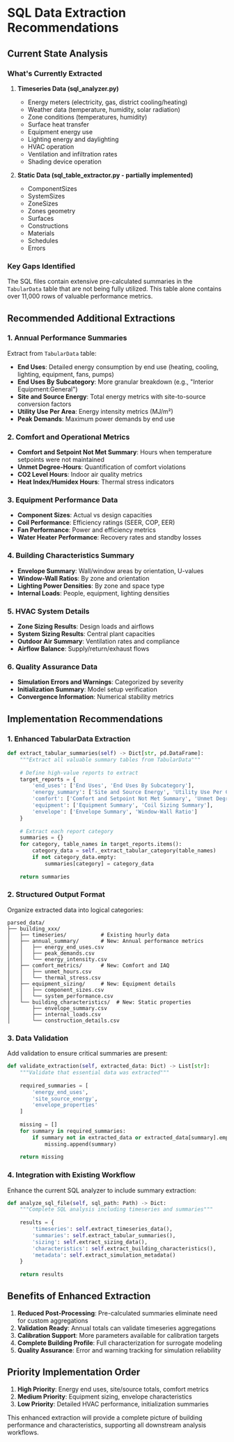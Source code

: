 # SQL Data Extraction Recommendations

## Current State Analysis

### What's Currently Extracted

1. **Timeseries Data (sql_analyzer.py)**
   - Energy meters (electricity, gas, district cooling/heating)
   - Weather data (temperature, humidity, solar radiation)
   - Zone conditions (temperatures, humidity)
   - Surface heat transfer
   - Equipment energy use
   - Lighting energy and daylighting
   - HVAC operation
   - Ventilation and infiltration rates
   - Shading device operation

2. **Static Data (sql_table_extractor.py - partially implemented)**
   - ComponentSizes
   - SystemSizes
   - ZoneSizes
   - Zones geometry
   - Surfaces
   - Constructions
   - Materials
   - Schedules
   - Errors

### Key Gaps Identified

The SQL files contain extensive pre-calculated summaries in the `TabularData` table that are not being fully utilized. This table alone contains over 11,000 rows of valuable performance metrics.

## Recommended Additional Extractions

### 1. Annual Performance Summaries
Extract from `TabularData` table:
- **End Uses**: Detailed energy consumption by end use (heating, cooling, lighting, equipment, fans, pumps)
- **End Uses By Subcategory**: More granular breakdown (e.g., "Interior Equipment:General")
- **Site and Source Energy**: Total energy metrics with site-to-source conversion factors
- **Utility Use Per Area**: Energy intensity metrics (MJ/m²)
- **Peak Demands**: Maximum power demands by end use

### 2. Comfort and Operational Metrics
- **Comfort and Setpoint Not Met Summary**: Hours when temperature setpoints were not maintained
- **Unmet Degree-Hours**: Quantification of comfort violations
- **CO2 Level Hours**: Indoor air quality metrics
- **Heat Index/Humidex Hours**: Thermal stress indicators

### 3. Equipment Performance Data
- **Component Sizes**: Actual vs design capacities
- **Coil Performance**: Efficiency ratings (SEER, COP, EER)
- **Fan Performance**: Power and efficiency metrics
- **Water Heater Performance**: Recovery rates and standby losses

### 4. Building Characteristics Summary
- **Envelope Summary**: Wall/window areas by orientation, U-values
- **Window-Wall Ratios**: By zone and orientation
- **Lighting Power Densities**: By zone and space type
- **Internal Loads**: People, equipment, lighting densities

### 5. HVAC System Details
- **Zone Sizing Results**: Design loads and airflows
- **System Sizing Results**: Central plant capacities
- **Outdoor Air Summary**: Ventilation rates and compliance
- **Airflow Balance**: Supply/return/exhaust flows

### 6. Quality Assurance Data
- **Simulation Errors and Warnings**: Categorized by severity
- **Initialization Summary**: Model setup verification
- **Convergence Information**: Numerical stability metrics

## Implementation Recommendations

### 1. Enhanced TabularData Extraction
```python
def extract_tabular_summaries(self) -> Dict[str, pd.DataFrame]:
    """Extract all valuable summary tables from TabularData"""
    
    # Define high-value reports to extract
    target_reports = {
        'end_uses': ['End Uses', 'End Uses By Subcategory'],
        'energy_summary': ['Site and Source Energy', 'Utility Use Per Conditioned Floor Area'],
        'comfort': ['Comfort and Setpoint Not Met Summary', 'Unmet Degree-Hours'],
        'equipment': ['Equipment Summary', 'Coil Sizing Summary'],
        'envelope': ['Envelope Summary', 'Window-Wall Ratio']
    }
    
    # Extract each report category
    summaries = {}
    for category, table_names in target_reports.items():
        category_data = self._extract_tabular_category(table_names)
        if not category_data.empty:
            summaries[category] = category_data
    
    return summaries
```

### 2. Structured Output Format
Organize extracted data into logical categories:
```
parsed_data/
├── building_xxx/
│   ├── timeseries/           # Existing hourly data
│   ├── annual_summary/       # New: Annual performance metrics
│   │   ├── energy_end_uses.csv
│   │   ├── peak_demands.csv
│   │   └── energy_intensity.csv
│   ├── comfort_metrics/      # New: Comfort and IAQ
│   │   ├── unmet_hours.csv
│   │   └── thermal_stress.csv
│   ├── equipment_sizing/     # New: Equipment details
│   │   ├── component_sizes.csv
│   │   └── system_performance.csv
│   └── building_characteristics/  # New: Static properties
│       ├── envelope_summary.csv
│       ├── internal_loads.csv
│       └── construction_details.csv
```

### 3. Data Validation
Add validation to ensure critical summaries are present:
```python
def validate_extraction(self, extracted_data: Dict) -> List[str]:
    """Validate that essential data was extracted"""
    
    required_summaries = [
        'energy_end_uses',
        'site_source_energy',
        'envelope_properties'
    ]
    
    missing = []
    for summary in required_summaries:
        if summary not in extracted_data or extracted_data[summary].empty:
            missing.append(summary)
    
    return missing
```

### 4. Integration with Existing Workflow
Enhance the current SQL analyzer to include summary extraction:
```python
def analyze_sql_file(self, sql_path: Path) -> Dict:
    """Complete SQL analysis including timeseries and summaries"""
    
    results = {
        'timeseries': self.extract_timeseries_data(),
        'summaries': self.extract_tabular_summaries(),
        'sizing': self.extract_sizing_data(),
        'characteristics': self.extract_building_characteristics(),
        'metadata': self.extract_simulation_metadata()
    }
    
    return results
```

## Benefits of Enhanced Extraction

1. **Reduced Post-Processing**: Pre-calculated summaries eliminate need for custom aggregations
2. **Validation Ready**: Annual totals can validate timeseries aggregations
3. **Calibration Support**: More parameters available for calibration targets
4. **Complete Building Profile**: Full characterization for surrogate modeling
5. **Quality Assurance**: Error and warning tracking for simulation reliability

## Priority Implementation Order

1. **High Priority**: Energy end uses, site/source totals, comfort metrics
2. **Medium Priority**: Equipment sizing, envelope characteristics
3. **Low Priority**: Detailed HVAC performance, initialization summaries

This enhanced extraction will provide a complete picture of building performance and characteristics, supporting all downstream analysis workflows.